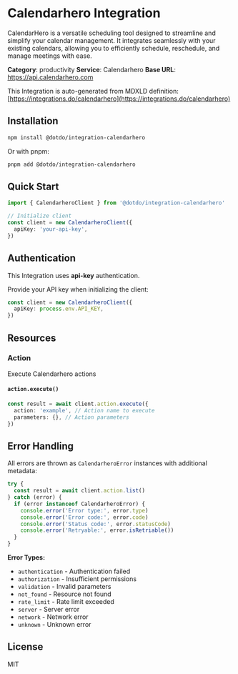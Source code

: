 # Calendarhero Integration

CalendarHero is a versatile scheduling tool designed to streamline and simplify your calendar management. It integrates seamlessly with your existing calendars, allowing you to efficiently schedule, reschedule, and manage meetings with ease.

**Category**: productivity
**Service**: Calendarhero
**Base URL**: https://api.calendarhero.com

This Integration is auto-generated from MDXLD definition: [https://integrations.do/calendarhero](https://integrations.do/calendarhero)

## Installation

```bash
npm install @dotdo/integration-calendarhero
```

Or with pnpm:

```bash
pnpm add @dotdo/integration-calendarhero
```

## Quick Start

```typescript
import { CalendarheroClient } from '@dotdo/integration-calendarhero'

// Initialize client
const client = new CalendarheroClient({
  apiKey: 'your-api-key',
})
```

## Authentication

This Integration uses **api-key** authentication.

Provide your API key when initializing the client:

```typescript
const client = new CalendarheroClient({
  apiKey: process.env.API_KEY,
})
```

## Resources

### Action

Execute Calendarhero actions

#### `action.execute()`

```typescript
const result = await client.action.execute({
  action: 'example', // Action name to execute
  parameters: {}, // Action parameters
})
```

## Error Handling

All errors are thrown as `CalendarheroError` instances with additional metadata:

```typescript
try {
  const result = await client.action.list()
} catch (error) {
  if (error instanceof CalendarheroError) {
    console.error('Error type:', error.type)
    console.error('Error code:', error.code)
    console.error('Status code:', error.statusCode)
    console.error('Retryable:', error.isRetriable())
  }
}
```

**Error Types:**

- `authentication` - Authentication failed
- `authorization` - Insufficient permissions
- `validation` - Invalid parameters
- `not_found` - Resource not found
- `rate_limit` - Rate limit exceeded
- `server` - Server error
- `network` - Network error
- `unknown` - Unknown error

## License

MIT
